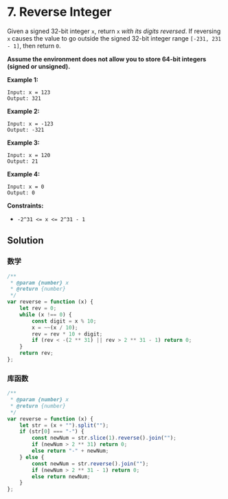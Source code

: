 # 7. Reverse Integer

Given a signed 32-bit integer `x`, return `x` _with its digits reversed_. If reversing `x` causes the value to go outside the signed 32-bit integer range `[-231, 231 - 1]`, then return `0`.

**Assume the environment does not allow you to store 64-bit integers (signed or unsigned).**

**Example 1:**

```
Input: x = 123
Output: 321
```

**Example 2:**

```
Input: x = -123
Output: -321
```

**Example 3:**

```
Input: x = 120
Output: 21
```

**Example 4:**

```
Input: x = 0
Output: 0
```

**Constraints:**

-   `-2^31 <= x <= 2^31 - 1`

## Solution

### 数学

```javascript
/**
 * @param {number} x
 * @return {number}
 */
var reverse = function (x) {
    let rev = 0;
    while (x !== 0) {
        const digit = x % 10;
        x = ~~(x / 10);
        rev = rev * 10 + digit;
        if (rev < -(2 ** 31) || rev > 2 ** 31 - 1) return 0;
    }
    return rev;
};
```

### 库函数

```javascript
/**
 * @param {number} x
 * @return {number}
 */
var reverse = function (x) {
    let str = (x + "").split("");
    if (str[0] === "-") {
        const newNum = str.slice(1).reverse().join("");
        if (newNum > 2 ** 31) return 0;
        else return "-" + newNum;
    } else {
        const newNum = str.reverse().join("");
        if (newNum > 2 ** 31 - 1) return 0;
        else return newNum;
    }
};
```
